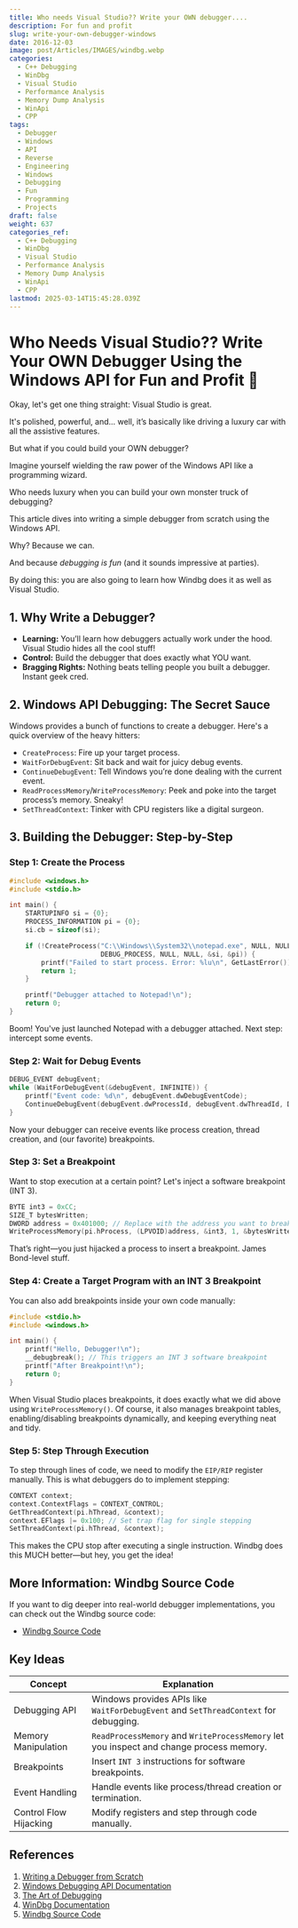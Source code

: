 ```yaml
---
title: Who needs Visual Studio?? Write your OWN debugger....
description: For fun and profit
slug: write-your-own-debugger-windows
date: 2016-12-03
image: post/Articles/IMAGES/windbg.webp
categories:
  - C++ Debugging
  - WinDbg
  - Visual Studio
  - Performance Analysis
  - Memory Dump Analysis
  - WinApi
  - CPP
tags:
  - Debugger
  - Windows
  - API
  - Reverse
  - Engineering
  - Windows
  - Debugging
  - Fun
  - Programming
  - Projects
draft: false
weight: 637
categories_ref:
  - C++ Debugging
  - WinDbg
  - Visual Studio
  - Performance Analysis
  - Memory Dump Analysis
  - WinApi
  - CPP
lastmod: 2025-03-14T15:45:28.039Z
---
```

# Who Needs Visual Studio?? Write Your OWN Debugger Using the Windows API for Fun and Profit 🎯

Okay, let's get one thing straight: Visual Studio is great.

It's polished, powerful, and... well, it’s basically like driving a luxury car with all the assistive features.

But what if you could build your OWN debugger?

Imagine yourself wielding the raw power of the Windows API like a programming wizard.

Who needs luxury when you can build your own monster truck of debugging?

This article dives into writing a simple debugger from scratch using the Windows API.

Why? Because we can.

And because *debugging is fun* (and it sounds impressive at parties).

By doing this: you are also going to learn how Windbg does it as well as Visual Studio.

## 1. Why Write a Debugger?

* **Learning:** You’ll learn how debuggers actually work under the hood. Visual Studio hides all the cool stuff!
* **Control:** Build the debugger that does exactly what YOU want.
* **Bragging Rights:** Nothing beats telling people you built a debugger. Instant geek cred.

## 2. Windows API Debugging: The Secret Sauce

Windows provides a bunch of functions to create a debugger. Here's a quick overview of the heavy hitters:

* `CreateProcess`: Fire up your target process.
* `WaitForDebugEvent`: Sit back and wait for juicy debug events.
* `ContinueDebugEvent`: Tell Windows you’re done dealing with the current event.
* `ReadProcessMemory`/`WriteProcessMemory`: Peek and poke into the target process’s memory. Sneaky!
* `SetThreadContext`: Tinker with CPU registers like a digital surgeon.

## 3. Building the Debugger: Step-by-Step

### Step 1: Create the Process

```c
#include <windows.h>
#include <stdio.h>

int main() {
    STARTUPINFO si = {0};
    PROCESS_INFORMATION pi = {0};
    si.cb = sizeof(si);

    if (!CreateProcess("C:\\Windows\\System32\\notepad.exe", NULL, NULL, NULL, FALSE,
                       DEBUG_PROCESS, NULL, NULL, &si, &pi)) {
        printf("Failed to start process. Error: %lu\n", GetLastError());
        return 1;
    }

    printf("Debugger attached to Notepad!\n");
    return 0;
}
```

Boom! You've just launched Notepad with a debugger attached. Next step: intercept some events.

### Step 2: Wait for Debug Events

```c
DEBUG_EVENT debugEvent;
while (WaitForDebugEvent(&debugEvent, INFINITE)) {
    printf("Event code: %d\n", debugEvent.dwDebugEventCode);
    ContinueDebugEvent(debugEvent.dwProcessId, debugEvent.dwThreadId, DBG_CONTINUE);
}
```

Now your debugger can receive events like process creation, thread creation, and (our favorite) breakpoints.

### Step 3: Set a Breakpoint

Want to stop execution at a certain point? Let's inject a software breakpoint (INT 3).

```c
BYTE int3 = 0xCC;
SIZE_T bytesWritten;
DWORD address = 0x401000; // Replace with the address you want to breakpoint.
WriteProcessMemory(pi.hProcess, (LPVOID)address, &int3, 1, &bytesWritten);
```

That’s right—you just hijacked a process to insert a breakpoint. James Bond-level stuff.

### Step 4: Create a Target Program with an INT 3 Breakpoint

You can also add breakpoints inside your own code manually:

```c
#include <stdio.h>
#include <windows.h>

int main() {
    printf("Hello, Debugger!\n");
    __debugbreak(); // This triggers an INT 3 software breakpoint
    printf("After Breakpoint!\n");
    return 0;
}
```

When Visual Studio places breakpoints, it does exactly what we did above using `WriteProcessMemory()`. Of course, it also manages breakpoint tables, enabling/disabling breakpoints dynamically, and keeping everything neat and tidy.

### Step 5: Step Through Execution

To step through lines of code, we need to modify the `EIP/RIP` register manually. This is what debuggers do to implement stepping:

```c
CONTEXT context;
context.ContextFlags = CONTEXT_CONTROL;
GetThreadContext(pi.hThread, &context);
context.EFlags |= 0x100; // Set trap flag for single stepping
SetThreadContext(pi.hThread, &context);
```

This makes the CPU stop after executing a single instruction. Windbg does this MUCH better—but hey, you get the idea!

## More Information: Windbg Source Code

If you want to dig deeper into real-world debugger implementations, you can check out the Windbg source code:

* [Windbg Source Code](https://github.com/microsoft/WinDbg-Samples)

## Key Ideas

| Concept                | Explanation                                                                             |
| ---------------------- | --------------------------------------------------------------------------------------- |
| Debugging API          | Windows provides APIs like `WaitForDebugEvent` and `SetThreadContext` for debugging.    |
| Memory Manipulation    | `ReadProcessMemory` and `WriteProcessMemory` let you inspect and change process memory. |
| Breakpoints            | Insert `INT 3` instructions for software breakpoints.                                   |
| Event Handling         | Handle events like process/thread creation or termination.                              |
| Control Flow Hijacking | Modify registers and step through code manually.                                        |

## References

1. [Writing a Debugger from Scratch](https://www.timdbg.com/posts/writing-a-debugger-from-scratch-part-1/)
2. [Windows Debugging API Documentation](https://learn.microsoft.com/en-us/windows/win32/debug/)
3. [The Art of Debugging](https://en.wikipedia.org/wiki/Debugging)
4. [WinDbg Documentation](https://learn.microsoft.com/en-us/windows-hardware/drivers/debugger/)
5. [Windbg Source Code](https://github.com/microsoft/WinDbg-Samples)
